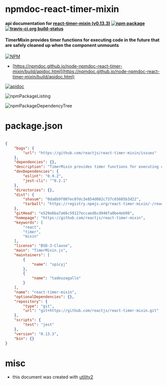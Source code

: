 # npmdoc-react-timer-mixin

#### api documentation for  [react-timer-mixin (v0.13.3)](https://github.com/reactjs/react-timer-mixin)  [![npm package](https://img.shields.io/npm/v/npmdoc-react-timer-mixin.svg?style=flat-square)](https://www.npmjs.org/package/npmdoc-react-timer-mixin) [![travis-ci.org build-status](https://api.travis-ci.org/npmdoc/node-npmdoc-react-timer-mixin.svg)](https://travis-ci.org/npmdoc/node-npmdoc-react-timer-mixin)

#### TimerMixin provides timer functions for executing code in the future that are safely cleaned up when the component unmounts

[![NPM](https://nodei.co/npm/react-timer-mixin.png?downloads=true&downloadRank=true&stars=true)](https://www.npmjs.com/package/react-timer-mixin)

- [https://npmdoc.github.io/node-npmdoc-react-timer-mixin/build/apidoc.html](https://npmdoc.github.io/node-npmdoc-react-timer-mixin/build/apidoc.html)

[![apidoc](https://npmdoc.github.io/node-npmdoc-react-timer-mixin/build/screenCapture.buildCi.browser.%252Ftmp%252Fbuild%252Fapidoc.html.png)](https://npmdoc.github.io/node-npmdoc-react-timer-mixin/build/apidoc.html)

![npmPackageListing](https://npmdoc.github.io/node-npmdoc-react-timer-mixin/build/screenCapture.npmPackageListing.svg)

![npmPackageDependencyTree](https://npmdoc.github.io/node-npmdoc-react-timer-mixin/build/screenCapture.npmPackageDependencyTree.svg)



# package.json

```json

{
    "bugs": {
        "url": "https://github.com/reactjs/react-timer-mixin/issues"
    },
    "dependencies": {},
    "description": "TimerMixin provides timer functions for executing code in the future that are safely cleaned up when the component unmounts",
    "devDependencies": {
        "eslint": "0.9.2",
        "jest-cli": "^0.2.1"
    },
    "directories": {},
    "dist": {
        "shasum": "0da8b9f807ec07dc3e854d082c737c65605b3d22",
        "tarball": "https://registry.npmjs.org/react-timer-mixin/-/react-timer-mixin-0.13.3.tgz"
    },
    "gitHead": "e529e6ba7a66c59127eccaed6cd946fa0be4eb98",
    "homepage": "https://github.com/reactjs/react-timer-mixin",
    "keywords": [
        "react",
        "timer",
        "mixin"
    ],
    "license": "BSD-3-Clause",
    "main": "TimerMixin.js",
    "maintainers": [
        {
            "name": "spicyj"
        },
        {
            "name": "tadeuzagallo"
        }
    ],
    "name": "react-timer-mixin",
    "optionalDependencies": {},
    "repository": {
        "type": "git",
        "url": "git+https://github.com/reactjs/react-timer-mixin.git"
    },
    "scripts": {
        "test": "jest"
    },
    "version": "0.13.3",
    "bin": {}
}
```



# misc
- this document was created with [utility2](https://github.com/kaizhu256/node-utility2)
